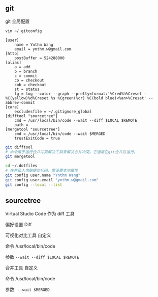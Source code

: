 ## git

git 全局配置

```sh
vim ~/.gitconfig
```

```properties
[user]
	name = Ynthm Wang
	email = ynthm.w@gmail.com
[http]
	postBuffer = 524288000
[alias]
	a = add
	b = branch
	c = commit
	co = checkout
	cob = checkout
	st = status
	lg = log --color --graph --pretty=format:'%Cred%h%Creset -%C(yellow)%d%Creset %s %Cgreen(%cr) %C(bold blue)<%an>%Creset' --abbrev-commit
[core]
	excludesfile = ~/.gitignore_global
[difftool "sourcetree"]
	cmd = /usr/local/bin/code --wait --diff $LOCAL $REMOTE
	path = 
[mergetool "sourcetree"]
	cmd = /usr/local/bin/code --wait $MERGED
	trustExitCode = true
```

```sh
git difftool
# 命令用于运行合并冲突解决工具来解决合并冲突。它通常在git合并后运行。
git mergetool
```



```sh
cd ~/.dotfiles
# 在非私人电脑提交代码，需设置本地属性
git config user.name "Ynthm Wang"
git config user.email "ynthm.w@gmail.com"
git config --local --list
```



## sourcetree

Virtual Studio Code 作为  diff 工具

偏好设置  Diff

可视化对比工具  自定义

命令 /usr/local/bin/code

参数  `--wait --diff $LOCAL $REMOTE`

合并工具 自定义

命令 /usr/local/bin/code

参数  ` --wait $MERGED`

